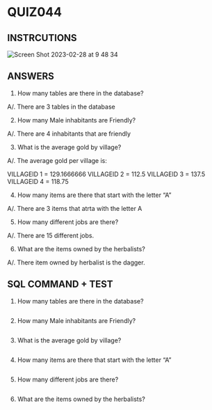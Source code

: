# QUIZ044

## INSTRCUTIONS

![Screen Shot 2023-02-28 at 9 48 34](https://user-images.githubusercontent.com/111761417/221723432-29bf3234-495d-4648-a6c7-30594ae68d9f.png)

## ANSWERS

1. How many tables are there in the database?

A/. There are 3 tables in the database

2. How many Male inhabitants are Friendly?

A/. There are 4 inhabitants that are friendly

3. What is the average gold by village?

A/. The average gold per village is:

VILLAGEID 1 = 129.1666666
VILLAGEID 2 = 112.5
VILLAGEID 3 = 137.5
VILLAGEID 4 = 118.75

4. How many items are there that start with the letter “A”

A/. There are 3 items that atrta with the letter A

5. How many different jobs are there? 

A/. There are 15 different jobs.

6. What are the items owned by the herbalists?

A/. There item owned by herbalist is the dagger.


## SQL COMMAND + TEST

1. How many tables are there in the database?

```.py

```

2. How many Male inhabitants are Friendly?

```.py

```

3. What is the average gold by village?


```.py

```

4. How many items are there that start with the letter “A”

```.py

```

5. How many different jobs are there? 

```.py

```

6. What are the items owned by the herbalists?


```.py

```

